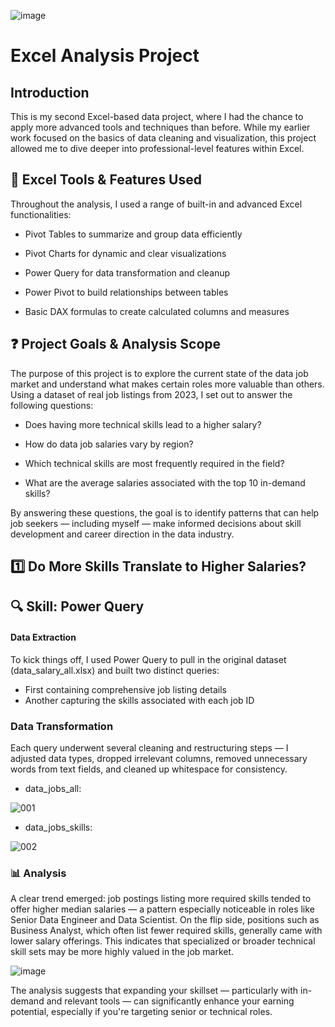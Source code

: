 
![image](https://github.com/user-attachments/assets/f31b743a-1eb1-4844-ac0a-f94311bd44e6)
# Excel Analysis Project

## Introduction

This is my second Excel-based data project, where I had the chance to apply more advanced tools and techniques than before. While my earlier work focused on the basics of data cleaning and visualization, this project allowed me to dive deeper into professional-level features within Excel.

## 🧰 Excel Tools & Features Used

Throughout the analysis, I used a range of built-in and advanced Excel functionalities:

- Pivot Tables to summarize and group data efficiently

- Pivot Charts for dynamic and clear visualizations

- Power Query for data transformation and cleanup

- Power Pivot to build relationships between tables

- Basic DAX formulas to create calculated columns and measures
  
## ❓ Project Goals & Analysis Scope

The purpose of this project is to explore the current state of the data job market and understand what makes certain roles more valuable than others. Using a dataset of real job listings from 2023, I set out to answer the following questions:

- Does having more technical skills lead to a higher salary?

- How do data job salaries vary by region?

- Which technical skills are most frequently required in the field?

- What are the average salaries associated with the top 10 in-demand skills?

By answering these questions, the goal is to identify patterns that can help job seekers — including myself — make informed decisions about skill development and career direction in the data industry.

## 1️⃣ Do More Skills Translate to Higher Salaries?

## 🔍 Skill: Power Query

#### Data Extraction

To kick things off, I used Power Query to pull in the original dataset (data_salary_all.xlsx) and built two distinct queries:

- First containing comprehensive job listing details
- Another capturing the skills associated with each job ID

### Data Transformation

Each query underwent several cleaning and restructuring steps — I adjusted data types, dropped irrelevant columns, removed unnecessary words from text fields, and cleaned up whitespace for consistency.

- data_jobs_all:

![001](https://github.com/user-attachments/assets/15c81e3f-5883-4045-8587-084019f14edc)

- data_jobs_skills:

![002](https://github.com/user-attachments/assets/9fd076aa-81d7-49dd-9f8e-1afe1fd4db04)

### 📊 Analysis

A clear trend emerged: job postings listing more required skills tended to offer higher median salaries — a pattern especially noticeable in roles like Senior Data Engineer and Data Scientist. 
On the flip side, positions such as Business Analyst, which often list fewer required skills, generally came with lower salary offerings. This indicates that specialized or broader technical skill sets may be more highly valued in the job market.

![image](https://github.com/user-attachments/assets/f8a93c52-c770-4ba6-acef-6970767ce3e7)

The analysis suggests that expanding your skillset — particularly with in-demand and relevant tools — can significantly enhance your earning potential, especially if you're targeting senior or technical roles.
